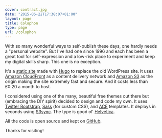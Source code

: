 ```yaml
---
cover: contract.jpg
date: "2015-06-22T17:38:07+01:00"
layout: page
title: Colophon
type: page
url: /colophon
---
```


With so many wonderful ways to self-publish these days, one hardly needs a "personal website". But I've had one since 1996 and each has been a great tool for self-expression and a low-risk place to experiment and keep my digital skills sharp. This one is no exception.

It's a [static site](https://en.wikipedia.org/wiki/Static_web_page) made with [Hugo](http://gohugo.io) to replace the old WordPress site. It uses [Amazon CloudFront](https://aws.amazon.com/cloudfront/) as a content delivery network and 
[Amazon S3](http://aws.amazon.com/s3) as the origin making the site extremely fast and secure. And it costs less than £0.20 a month to host.

I considered using one of the many, beautiful free themes out there but (embracing the DIY spirit) decided to design and code my own. It uses [Twitter Bootstrap](http://getbootstrap.com/), [Sass](http://sass-lang.com/) (for custom CSS), and [ACE](https://github.com/yosssi/ace) templates. It deploys in seconds using [S3sync](http://s3tools.org/s3cmd-sync). The type is good ol' [Helvetica](https://en.wikipedia.org/?title=Helvetica).

All the code is open source and kept on [GitHub](https://github.com/peterkappus/hugo-pk).

Thanks for visiting!